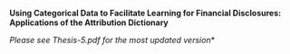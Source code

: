





**Using Categorical Data to Facilitate Learning for Financial Disclosures: Applications of the Attribution Dictionary**

*Please see Thesis-5.pdf for the most updated version**
